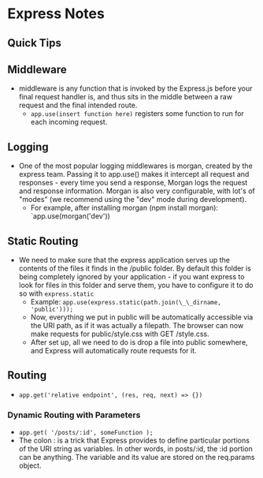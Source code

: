 # Express Notes

## Quick Tips

## Middleware

- middleware is any function that is invoked by the Express.js before your final request handler is, and thus sits in the middle between a raw request and the final intended route.
  - `app.use(insert function here)` registers some function to run for each incoming request.

## Logging

- One of the most popular logging middlewares is morgan, created by the express team. Passing it to app.use() makes it intercept all request and responses - every time you send a response, Morgan logs the request and response information. Morgan is also very configurable, with lot's of "modes" (we recommend using the "dev" mode during development).
  - For example, after installing morgan (npm install morgan): `app.use(morgan('dev'))

## Static Routing

- We need to make sure that the express application serves up the contents of the files it finds in the /public folder. By default this folder is being completely ignored by your application - if you want express to look for files in this folder and serve them, you have to configure it to do so with `express.static`
  - Example: `app.use(express.static(path.join(\_\_dirname, 'public')));`
  - Now, everything we put in public will be automatically accessible via the URI path, as if it was actually a filepath. The browser can now make requests for public/style.css with GET /style.css.
  - After set up, all we need to do is drop a file into public somewhere, and Express will automatically route requests for it.

## Routing

- `app.get('relative endpoint', (res, req, next) => {})`

### Dynamic Routing with Parameters

- `app.get( '/posts/:id', someFunction );`
- The colon : is a trick that Express provides to define particular portions of the URI string as variables. In other words, in posts/:id, the :id portion can be anything. The variable and its value are stored on the req.params object.
